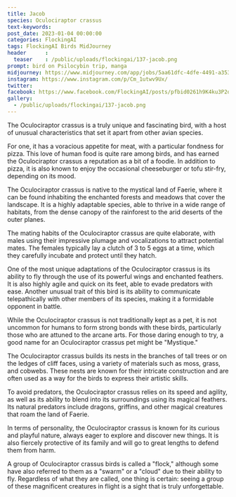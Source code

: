 ```yaml
---
title: Jacob
species: Oculociraptor crassus
text-keywords: 
post_date: 2023-01-04 00:00:00
categories: FlockingAI
tags: FlockingAI Birds MidJourney 
header      :
  teaser    : /public/uploads/flockingai/137-jacob.png
prompt: bird on Psilocybin trip, manga
midjourney: https://www.midjourney.com/app/jobs/5aa61dfc-4dfe-4491-a353-db692de32bb3
instagram: https://www.instagram.com/p/Cm_1utwv9Ux/
twitter: 
facebook: https://www.facebook.com/FlockingAI/posts/pfbid0261h9K4ku3P2oCBsnVtg3xD5YBFxzdAGXwA4brhWCN895tDYJGbPTpoC7rybf5kLXl
gallery: 
  - /public/uploads/flockingai/137-jacob.png
---
```


The Oculociraptor crassus is a truly unique and fascinating bird, with a host of unusual characteristics that set it apart from other avian species.

For one, it has a voracious appetite for meat, with a particular fondness for pizza. This love of human food is quite rare among birds, and has earned the Oculociraptor crassus a reputation as a bit of a foodie. In addition to pizza, it is also known to enjoy the occasional cheeseburger or tofu stir-fry, depending on its mood.

The Oculociraptor crassus is native to the mystical land of Faerie, where it can be found inhabiting the enchanted forests and meadows that cover the landscape. It is a highly adaptable species, able to thrive in a wide range of habitats, from the dense canopy of the rainforest to the arid deserts of the outer planes.

The mating habits of the Oculociraptor crassus are quite elaborate, with males using their impressive plumage and vocalizations to attract potential mates. The females typically lay a clutch of 3 to 5 eggs at a time, which they carefully incubate and protect until they hatch.

One of the most unique adaptations of the Oculociraptor crassus is its ability to fly through the use of its powerful wings and enchanted feathers. It is also highly agile and quick on its feet, able to evade predators with ease. Another unusual trait of this bird is its ability to communicate telepathically with other members of its species, making it a formidable opponent in battle.

While the Oculociraptor crassus is not traditionally kept as a pet, it is not uncommon for humans to form strong bonds with these birds, particularly those who are attuned to the arcane arts. For those daring enough to try, a good name for an Oculociraptor crassus pet might be "Mystique."

The Oculociraptor crassus builds its nests in the branches of tall trees or on the ledges of cliff faces, using a variety of materials such as moss, grass, and cobwebs. These nests are known for their intricate construction and are often used as a way for the birds to express their artistic skills.

To avoid predators, the Oculociraptor crassus relies on its speed and agility, as well as its ability to blend into its surroundings using its magical feathers. Its natural predators include dragons, griffins, and other magical creatures that roam the land of Faerie.

In terms of personality, the Oculociraptor crassus is known for its curious and playful nature, always eager to explore and discover new things. It is also fiercely protective of its family and will go to great lengths to defend them from harm.

A group of Oculociraptor crassus birds is called a "flock," although some have also referred to them as a "swarm" or a "cloud" due to their ability to fly. Regardless of what they are called, one thing is certain: seeing a group of these magnificent creatures in flight is a sight that is truly unforgettable.
